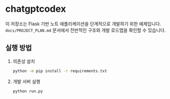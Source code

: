 # chatgptcodex

이 저장소는 Flask 기반 노트 애플리케이션을 단계적으로 개발하기 위한 예제입니다. `docs/PROJECT_PLAN.md` 문서에서 전반적인 구조와 개발 로드맵을 확인할 수 있습니다.

## 실행 방법
1. 의존성 설치
   ```bash
   python -m pip install -r requirements.txt
   ```
2. 개발 서버 실행
   ```bash
   python run.py
   ```

